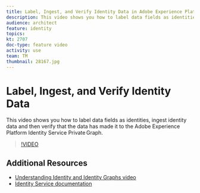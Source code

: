 ```yaml
---
title: Label, Ingest, and Verify Identity Data in Adobe Experience Platform
description: This video shows you how to label data fields as identities, ingest Identity data and then verify that the data has made it to the Adobe Experience Platform Identity Service Private Graph.
audience: architect
feature: identity
topics:
kt: 2707
doc-type: feature video
activity: use
team: TM
thumbnail: 28167.jpg
---
```


# Label, Ingest, and Verify Identity Data

This video shows you how to label data fields as identities, ingest identity data and then verify that the data has made it to the Adobe Experience Platform Identity Service Private Graph.

>[!VIDEO](https://video.tv.adobe.com/v/28167?quality=12&learn=on)

## Additional Resources

* [Understanding Identity and Identity Graphs video](understanding-identity-and-identity-graphs.md)
* [Identity Service documentation](https://docs.adobe.com/content/help/en/experience-platform/identity/home.html)
